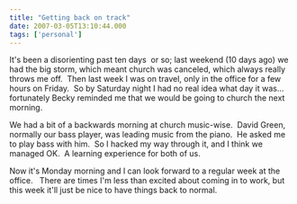```yaml
---
title: "Getting back on track"
date: 2007-03-05T13:10:44.000
tags: ['personal']
---
```


It's been a disorienting past ten days  or so; last weekend (10 days ago) we had the big storm, which meant church was canceled, which always really throws me off.  Then last week I was on travel, only in the office for a few hours on Friday.  So by Saturday night I had no real idea what day it was...  fortunately Becky reminded me that we would be going to church the next morning.

We had a bit of a backwards morning at church music-wise.  David Green, normally our bass player, was leading music from the piano.  He asked me to play bass with him.  So I hacked my way through it, and I think we managed OK.  A learning experience for both of us.

Now it's Monday morning and I can look forward to a regular week at the office.   There are times I'm less than excited about coming in to work, but this week it'll just be nice to have things back to normal.
